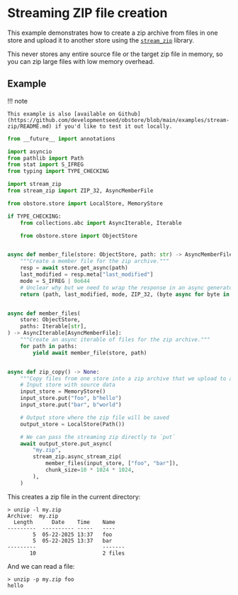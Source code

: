 # Streaming ZIP file creation

This example demonstrates how to create a zip archive from files in one store and upload it to another store using the [`stream_zip`](https://github.com/uktrade/stream-zip) library.

This never stores any entire source file or the target zip file in memory, so you can zip large files with low memory overhead.

## Example

!!! note

    This example is also [available on Github](https://github.com/developmentseed/obstore/blob/main/examples/stream-zip/README.md) if you'd like to test it out locally.

```py
from __future__ import annotations

import asyncio
from pathlib import Path
from stat import S_IFREG
from typing import TYPE_CHECKING

import stream_zip
from stream_zip import ZIP_32, AsyncMemberFile

from obstore.store import LocalStore, MemoryStore

if TYPE_CHECKING:
    from collections.abc import AsyncIterable, Iterable

    from obstore.store import ObjectStore


async def member_file(store: ObjectStore, path: str) -> AsyncMemberFile:
    """Create a member file for the zip archive."""
    resp = await store.get_async(path)
    last_modified = resp.meta["last_modified"]
    mode = S_IFREG | 0o644
    # Unclear why but we need to wrap the response in an async generator
    return (path, last_modified, mode, ZIP_32, (byte async for byte in resp.stream()))


async def member_files(
    store: ObjectStore,
    paths: Iterable[str],
) -> AsyncIterable[AsyncMemberFile]:
    """Create an async iterable of files for the zip archive."""
    for path in paths:
        yield await member_file(store, path)


async def zip_copy() -> None:
    """Copy files from one store into a zip archive that we upload to another store."""
    # Input store with source data
    input_store = MemoryStore()
    input_store.put("foo", b"hello")
    input_store.put("bar", b"world")

    # Output store where the zip file will be saved
    output_store = LocalStore(Path())

    # We can pass the streaming zip directly to `put`
    await output_store.put_async(
        "my.zip",
        stream_zip.async_stream_zip(
            member_files(input_store, ["foo", "bar"]),
            chunk_size=10 * 1024 * 1024,
        ),
    )
```

This creates a zip file in the current directory:

```
> unzip -l my.zip
Archive:  my.zip
  Length      Date    Time    Name
---------  ---------- -----   ----
        5  05-22-2025 13:37   foo
        5  05-22-2025 13:37   bar
---------                     -------
       10                     2 files
```

And we can read a file:

```
> unzip -p my.zip foo
hello
```
